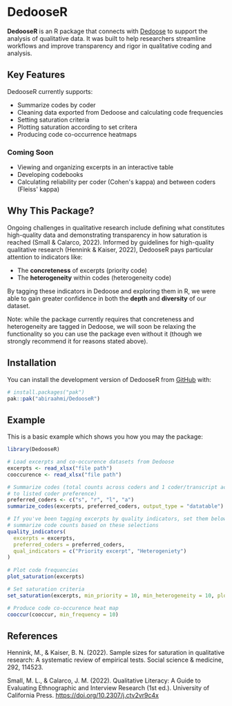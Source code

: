
# DedooseR 

<!-- badges: start -->
<!-- badges: end -->

**DedooseR** is an R package that connects with 
[Dedoose](https://www.dedoose.com/) to support the analysis of qualitative data.
It was built to help researchers streamline workflows and improve transparency 
and rigor in qualitative coding and analysis.

## Key Features

DedooseR currently supports:

- Summarize codes by coder
- Cleaning data exported from Dedoose and calculating code frequencies  
- Setting saturation criteria  
- Plotting saturation according to set critera
- Producing code co-occurrence heatmaps  

### Coming Soon

- Viewing and organizing excerpts in an interactive table
- Developing codebooks  
- Calculating reliability per coder (Cohen's kappa) and between coders 
(Fleiss' kappa)

## Why This Package?

Ongoing challenges in qualitative research include defining what constitutes 
high-quality data and demonstrating transparency in how saturation is 
reached (Small & Calarco, 2022). Informed by guidelines for high-quality 
qualitative research (Hennink & Kaiser, 2022), DedooseR pays particular 
attention to indicators like:

- The **concreteness** of excerpts (priority code)
- The **heterogeneity** within codes  (heterogeneity code)

By tagging these indicators in Dedoose and exploring them in R, 
we were able to gain greater confidence in both the **depth** and **diversity** 
of our dataset.

Note: while the package currently requires that concreteness and heterogeneity
are tagged in Dedoose, we will soon be relaxing the functionality so you can
use the package even without it (though we strongly recommend it for reasons 
stated above).

## Installation

You can install the development version of DedooseR from 
[GitHub](https://github.com/) with:

``` r
# install.packages("pak")
pak::pak("abiraahmi/DedooseR")
```

## Example

This is a basic example which shows you how you may the package:

``` r
library(DedooseR)

# Load excerpts and co-occurence datasets from Dedoose
excerpts <- read_xlsx("file path")
cooccurence <- read_xlsx("file path")

# Summarize codes (total counts across coders and 1 coder/transcript according
# to listed coder preference)
preferred_coders <- c("s", "r", "l", "a")
summarize_codes(excerpts, preferred_coders, output_type = "datatable")

# If you've been tagging excerpts by quality indicators, set them below and 
# summarize code counts based on these selections
quality_indicators(
  excerpts = excerpts,
  preferred_coders = preferred_coders,
  qual_indicators = c("Priority excerpt", "Heterogeniety")
)
                                         
# Plot code frequencies
plot_saturation(excerpts)

# Set saturation criteria
set_saturation(excerpts, min_priority = 10, min_heterogeneity = 10, plot = FALSE)

# Produce code co-occurence heat map
cooccur(cooccur, min_frequency = 10)

```

## References
Hennink, M., & Kaiser, B. N. (2022). Sample sizes for saturation in qualitative 
research: A
systematic review of empirical tests. Social science & medicine, 292, 114523.

Small, M. L., & Calarco, J. M. (2022). Qualitative Literacy: A Guide to 
Evaluating
Ethnographic and Interview Research (1st ed.). University of California Press. 
https://doi.org/10.2307/j.ctv2vr9c4x 


